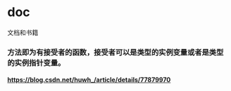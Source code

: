 # doc
文档和书籍

### 方法即为有接受者的函数，接受者可以是类型的实例变量或者是类型的实例指针变量。
#### https://blog.csdn.net/huwh_/article/details/77879970


